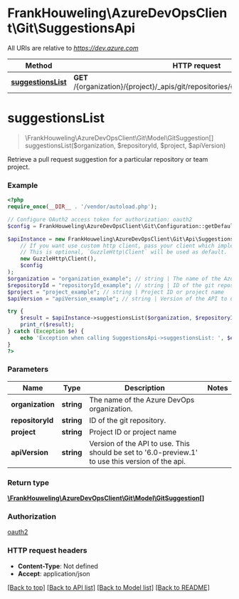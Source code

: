 # FrankHouweling\AzureDevOpsClient\Git\SuggestionsApi

All URIs are relative to *https://dev.azure.com*

Method | HTTP request | Description
------------- | ------------- | -------------
[**suggestionsList**](SuggestionsApi.md#suggestionsList) | **GET** /{organization}/{project}/_apis/git/repositories/{repositoryId}/suggestions | 


# **suggestionsList**
> \FrankHouweling\AzureDevOpsClient\Git\Model\GitSuggestion[] suggestionsList($organization, $repositoryId, $project, $apiVersion)



Retrieve a pull request suggestion for a particular repository or team project.

### Example
```php
<?php
require_once(__DIR__ . '/vendor/autoload.php');

// Configure OAuth2 access token for authorization: oauth2
$config = FrankHouweling\AzureDevOpsClient\Git\Configuration::getDefaultConfiguration()->setAccessToken('YOUR_ACCESS_TOKEN');

$apiInstance = new FrankHouweling\AzureDevOpsClient\Git\Api\SuggestionsApi(
    // If you want use custom http client, pass your client which implements `GuzzleHttp\ClientInterface`.
    // This is optional, `GuzzleHttp\Client` will be used as default.
    new GuzzleHttp\Client(),
    $config
);
$organization = "organization_example"; // string | The name of the Azure DevOps organization.
$repositoryId = "repositoryId_example"; // string | ID of the git repository.
$project = "project_example"; // string | Project ID or project name
$apiVersion = "apiVersion_example"; // string | Version of the API to use.  This should be set to '6.0-preview.1' to use this version of the api.

try {
    $result = $apiInstance->suggestionsList($organization, $repositoryId, $project, $apiVersion);
    print_r($result);
} catch (Exception $e) {
    echo 'Exception when calling SuggestionsApi->suggestionsList: ', $e->getMessage(), PHP_EOL;
}
?>
```

### Parameters

Name | Type | Description  | Notes
------------- | ------------- | ------------- | -------------
 **organization** | **string**| The name of the Azure DevOps organization. |
 **repositoryId** | **string**| ID of the git repository. |
 **project** | **string**| Project ID or project name |
 **apiVersion** | **string**| Version of the API to use.  This should be set to &#39;6.0-preview.1&#39; to use this version of the api. |

### Return type

[**\FrankHouweling\AzureDevOpsClient\Git\Model\GitSuggestion[]**](../Model/GitSuggestion.md)

### Authorization

[oauth2](../../README.md#oauth2)

### HTTP request headers

 - **Content-Type**: Not defined
 - **Accept**: application/json

[[Back to top]](#) [[Back to API list]](../../README.md#documentation-for-api-endpoints) [[Back to Model list]](../../README.md#documentation-for-models) [[Back to README]](../../README.md)

